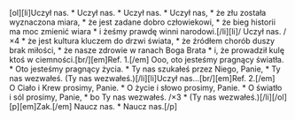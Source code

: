 [ol][li]Uczył nas. * Uczył nas. * Uczył nas. * Uczył nas, * że złu została wyznaczona miara, * że jest zadane dobro człowiekowi, * że bieg historii ma moc zmienić wiara * i żeśmy prawdę winni narodowi.[/li][li]/ Uczył nas. /×4 * że jest kultura kluczem do drzwi świata, * że źródłem chorób duszy brak miłości, * że nasze zdrowie w ranach Boga Brata * i, że prowadził kulę ktoś w ciemności.[br/][em]Ref. 1.[/em] Ooo, oto jesteśmy pragnący światła. * Oto jesteśmy pragnący życia. * Ty nas szukałeś przez Niego, Panie, * Ty nas wezwałeś. (Ty nas wezwałeś.)[/li][li]Uczył nas...[br/][em]Ref. 2.[/em] O Ciało i Krew prosimy, Panie. * O życie i słowo prosimy, Panie. * O światło i sól prosimy, Panie, * bo Ty nas wezwałeś. /×3 * (Ty nas wezwałeś.)[/li][/ol][p][em]Zak.[/em] Naucz nas. * Naucz nas.[/p]